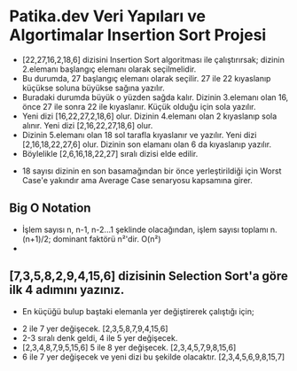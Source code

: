 # Patika.dev Veri Yapıları ve Algortimalar Insertion Sort Projesi 
- [22,27,16,2,18,6] dizisini Insertion Sort algoritması ile çalıştırırsak; dizinin 2.elemanı başlangıç elemanı olarak seçilmelidir. 
- Bu durumda, 27 başlangıç elemanı olarak seçilir. 27 ile 22 kıyaslanıp küçükse soluna büyükse sağına yazılır. 
- Buradaki durumda büyük o yüzden sağda kalır. Dizinin 3.elemanı olan 16, önce 27 ile sonra 22 ile kıyaslanır. Küçük olduğu için sola yazılır. 
- Yeni dizi [16,22,27,2,18,6] olur. Dizinin 4.elemanı olan 2 kıyaslanıp sola alınır. Yeni dizi [2,16,22,27,18,6] olur. 
- Dizinin 5.elemanı olan 18 sol tarafla kıyaslanır ve yazılır. Yeni dizi [2,16,18,22,27,6] olur. Dizinin son elamanı olan 6 da kıyaslanıp yazılır. 
- Böylelikle [2,6,16,18,22,27] sıralı dizisi elde edilir. 
* 18 sayısı dizinin en son basamağından bir önce yerleştirildiği için Worst Case'e yakındır ama Average Case senaryosu kapsamına girer.
##  Big O Notation
- İşlem sayısı n, n-1, n-2...1 şeklinde olacağından, işlem sayısı toplamı n.(n+1)/2; dominant faktörü n²'dir. O(n²)
- 
## [7,3,5,8,2,9,4,15,6] dizisinin Selection Sort'a göre ilk 4 adımını yazınız.
- En küçüğü bulup baştaki elemanla yer değiştirerek çalıştığı için;
* 2 ile 7 yer değişecek. [2,3,5,8,7,9,4,15,6] 
* 2-3 sıralı denk geldi, 4 ile 5 yer değişecek. 
* [2,3,4,8,7,9,5,15,6] 5 ile 8 yer değişecek. [2,3,4,5,7,9,8,15,6]
*  6 ile 7 yer değişecek ve yeni dizi bu şekilde olacaktır. [2,3,4,5,6,9,8,15,7]
